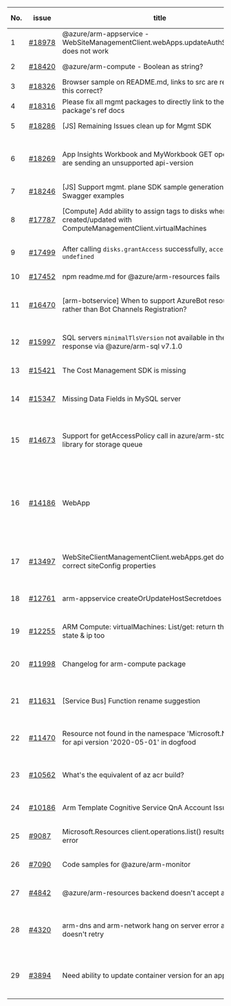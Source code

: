 | No. | issue | title | labels | assignees | bot advice | created date |
| ------ | ------ | ------ | ------ | ------ | ------ | :-----: |
|1|[#18978](https://github.com/Azure/azure-sdk-for-js/issues/18978)|@azure/arm-appservice - WebSiteManagementClient.webApps.updateAuthSettingsV2 does not work|question, customer-reported, Mgmt, App Services, needs-team-attention|qiaozha||2021-12-06|
|2|[#18420](https://github.com/Azure/azure-sdk-for-js/issues/18420)|@azure/arm-compute - Boolean as string?|Mgmt, Compute, needs-author-feedback|qiaozha||2021-10-28|
|3|[#18326](https://github.com/Azure/azure-sdk-for-js/issues/18326)|Browser sample on README.md, links to src are relative - is this correct?|Mgmt, Docs|qiaozha|new comment|2021-10-22|
|4|[#18316](https://github.com/Azure/azure-sdk-for-js/issues/18316)|Please fix all mgmt packages to directly link to the package's ref docs|Mgmt, Docs|qiaozha|new comment|2021-10-22|
|5|[#18286](https://github.com/Azure/azure-sdk-for-js/issues/18286)|[JS] Remaining Issues clean up for Mgmt SDK|Mgmt, MQ|qiaozha, lirenhe|new issue|2021-10-20|
|6|[#18269](https://github.com/Azure/azure-sdk-for-js/issues/18269)|App Insights Workbook and MyWorkbook GET operations are sending an unsupported api-version|question, customer-reported, Mgmt, Monitor - ApplicationInsights, needs-author-feedback, no-recent-activity|qiaozha||2021-10-19|
|7|[#18246](https://github.com/Azure/azure-sdk-for-js/issues/18246)|[JS] Support mgmt. plane SDK sample generation based on Swagger examples|Mgmt, MQ|qiaozha|new issue|2021-10-18|
|8|[#17787](https://github.com/Azure/azure-sdk-for-js/issues/17787)|[Compute] Add ability to assign tags to disks when created/updated with ComputeManagementClient.virtualMachines|question, customer-reported, Mgmt, Service Attention, Compute, needs-author-feedback|qiaozha, TravisCragg-MSFT||2021-09-22|
|9|[#17499](https://github.com/Azure/azure-sdk-for-js/issues/17499)|After calling `disks.grantAccess` successfully, `accessSas` is `undefined`|question, customer-reported, Mgmt, Compute, needs-author-feedback|qiaozha||2021-09-07|
|10|[#17452](https://github.com/Azure/azure-sdk-for-js/issues/17452)|npm readme.md for @azure/arm-resources fails|Mgmt, Service Attention, ARM, ARM - Core, Docs|qiaozha||2021-09-03|
|11|[#16470](https://github.com/Azure/azure-sdk-for-js/issues/16470)|[arm-botservice] When to support AzureBot resource rather than Bot Channels Registration?|question, customer-reported, Mgmt, Service Attention, Bot Service, needs-author-feedback, no-recent-activity|qiaozha||2021-07-20|
|12|[#15997](https://github.com/Azure/azure-sdk-for-js/issues/15997)|SQL servers `minimalTlsVersion` not available in the response via @azure/arm-sql v7.1.0|question, customer-reported, Mgmt, Service Attention, SQL, needs-author-feedback, no-recent-activity|dw511214992||2021-06-25|
|13|[#15421](https://github.com/Azure/azure-sdk-for-js/issues/15421)|The Cost Management SDK is missing|question, customer-reported, Mgmt, needs-team-attention|dw511214992||2021-05-26|
|14|[#15347](https://github.com/Azure/azure-sdk-for-js/issues/15347)|Missing Data Fields in MySQL server|question, customer-reported, Mgmt, Service Attention, MySQL, needs-author-feedback|colawwj||2021-05-20|
|15|[#14673](https://github.com/Azure/azure-sdk-for-js/issues/14673)|Support for getAccessPolicy call in azure/arm-storage library for storage queue|customer-reported, Mgmt, Storage, Service Attention, feature-request, needs-author-feedback, no-recent-activity|amishra-dev, lirenhe||2021-04-02|
|16|[#14186](https://github.com/Azure/azure-sdk-for-js/issues/14186)|WebApp | Service Principal cannot createOrUpdateSourceControl|question, customer-reported, Mgmt, App Services, Service Attention, needs-team-attention|lirenhe||2021-03-08|
|17|[#13497](https://github.com/Azure/azure-sdk-for-js/issues/13497)|WebSiteClientManagementClient.webApps.get does not get correct siteConfig properties|question, customer-reported, Mgmt, App Services, Service Attention, needs-author-feedback|colawwj||2021-01-30|
|18|[#12761](https://github.com/Azure/azure-sdk-for-js/issues/12761)|arm-appservice createOrUpdateHostSecretdoes not work|question, customer-reported, Mgmt, App Services, Service Attention, needs-team-attention|dw511214992||2020-12-03|
|19|[#12255](https://github.com/Azure/azure-sdk-for-js/issues/12255)|ARM Compute: virtualMachines: List/get: return the vms state & ip too|question, customer-reported, Mgmt, needs-author-feedback, no-recent-activity|qiaozha||2020-11-03|
|20|[#11998](https://github.com/Azure/azure-sdk-for-js/issues/11998)|Changelog for arm-compute package|customer-reported, Mgmt, feature-request, Compute, needs-author-feedback, no-recent-activity|qiaozha||2020-10-22|
|21|[#11631](https://github.com/Azure/azure-sdk-for-js/issues/11631)|[Service Bus] Function rename suggestion|question, customer-reported, Mgmt, Service Bus, Service Attention, needs-team-attention|lirenhe|new comment|2020-10-03|
|22|[#11470](https://github.com/Azure/azure-sdk-for-js/issues/11470)|Resource not found in the namespace 'Microsoft.Network' for api version '2020-05-01' in dogfood|Mgmt, Service Attention, Network - Virtual Network, needs-author-feedback, no-recent-activity|lirenhe||2020-09-24|
|23|[#10562](https://github.com/Azure/azure-sdk-for-js/issues/10562)|What's the equivalent of az acr build?|question, customer-reported, Mgmt, Service Attention, Container Registry, needs-team-attention|lirenhe|new comment|2020-08-11|
|24|[#10186](https://github.com/Azure/azure-sdk-for-js/issues/10186)|Arm Template Cognitive Service QnA Account Issue|question, customer-reported, Mgmt, Service Attention, ARM, needs-team-attention|lirenhe|new comment|2020-07-22|
|25|[#9087](https://github.com/Azure/azure-sdk-for-js/issues/9087)|Microsoft.Resources client.operations.list() results in an error|question, customer-reported, Mgmt, Service Attention, ARM, needs-team-attention|lirenhe|new comment|2020-05-22|
|26|[#7090](https://github.com/Azure/azure-sdk-for-js/issues/7090)|Code samples for @azure/arm-monitor|customer-reported, Mgmt, Docs, needs-author-feedback, no-recent-activity|colawwj||2020-01-24|
|27|[#4842](https://github.com/Azure/azure-sdk-for-js/issues/4842)|@azure/arm-resources backend doesn't accept an app id|bug, customer-reported, Mgmt, Service Attention, ARM, issue-addressed|qiaozha||2019-08-21|
|28|[#4320](https://github.com/Azure/azure-sdk-for-js/issues/4320)|arm-dns and arm-network hang on server error and doesn't retry|question, customer-reported, Mgmt, Service Attention, Network - DNS, needs-author-feedback, no-recent-activity|qiaozha||2019-07-15|
|29|[#3894](https://github.com/Azure/azure-sdk-for-js/issues/3894)|Need ability to update container version for an app service.|customer-reported, Mgmt, Service Attention, feature-request, Docs, Web Apps, needs-author-feedback, no-recent-activity|qiaozha||2019-06-18|
